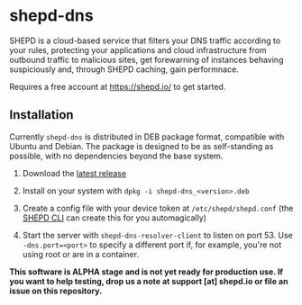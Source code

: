 # shepd-dns
SHEPD is a cloud-based service that filters your DNS traffic according to your rules, protecting your applications and cloud infrastructure from outbound traffic to malicious sites, get forewarning of instances behaving suspiciously and, through SHEPD caching, gain performnace.

Requires a free account at https://shepd.io/ to get started.

## Installation

Currently `shepd-dns` is distributed in DEB package format, compatible with Ubuntu and Debian. The package is designed to be as self-standing as possible, with no dependencies beyond the base system.

1. Download the [latest release](https://github.com/shepdio/shepd-dns/releases/tag/v0.0.2)

2. Install on your system with `dpkg -i shepd-dns_<version>.deb`

3. Create a config file with your device token at `/etc/shepd/shepd.conf` (the [SHEPD CLI](https://github.com/shepd-cli) can create this for you automagically)

4. Start the server with `shepd-dns-resolver-client` to listen on port 53. Use `-dns.port=<port>` to specify a different port if, for example, you're not using root or are in a container.

**This software is ALPHA stage and is not yet ready for production use. If you want to help testing, drop us a note at support [at] shepd.io or file an issue on this repository.**
